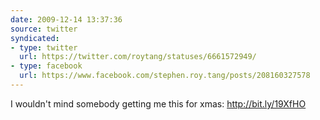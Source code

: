 ```yaml
---
date: 2009-12-14 13:37:36
source: twitter
syndicated:
- type: twitter
  url: https://twitter.com/roytang/statuses/6661572949/
- type: facebook
  url: https://www.facebook.com/stephen.roy.tang/posts/208160327578
---
```


I wouldn't mind somebody getting me this for xmas: http://bit.ly/19XfHO